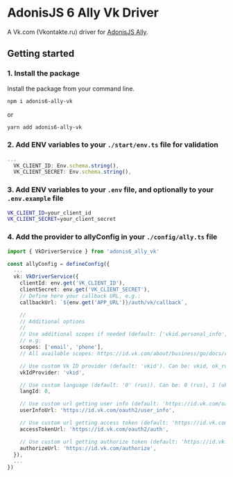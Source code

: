 # AdonisJS 6 Ally Vk Driver

A Vk.com (Vkontakte.ru) driver for [AdonisJS Ally](https://docs.adonisjs.com/guides/social-auth).

## Getting started

### 1. Install the package

Install the package from your command line.

```bash
npm i adonis6-ally-vk
```
or
```bash
yarn add adonis6-ally-vk
```

### 2. Add ENV variables to your `./start/env.ts` file for validation

```typescript
...
  VK_CLIENT_ID: Env.schema.string(),
  VK_CLIENT_SECRET: Env.schema.string(),
```

### 3. Add ENV variables to your `.env` file, and optionally to your `.env.example` file

```bash
VK_CLIENT_ID=your_client_id
VK_CLIENT_SECRET=your_client_secret
```

### 4. Add the provider to allyConfig in your `./config/ally.ts` file

```typescript
import { VkDriverService } from 'adonis6_ally_vk'

const allyConfig = defineConfig({
  ...
  vk: VkDriverService({
    clientId: env.get('VK_CLIENT_ID'),
    clientSecret: env.get('VK_CLIENT_SECRET'),
    // Define here your callback URL, e.g.:
    callbackUrl: `${env.get('APP_URL')}/auth/vk/callback`,

    //
    // Additional options
    //
    // Use additional scopes if needed (default: ['vkid.personal_info', 'email'])
    // e.g:
    scopes: ['email', 'phone'],
    // All available scopes: https://id.vk.com/about/business/go/docs/ru/vkid/latest/vk-id/connection/work-with-user-info/scopes

    // Use custom Vk ID provider (default: 'vkid'). Can be: vkid, ok_ru, mail_ru
    vkIdProvider: 'vkid',

    // Use custom language (default: '0' (rus)). Can be: 0 (rus), 1 (ukr), 3 (eng), 4 (spa), 6 (german), 15 (pol), 16 (fra), 82 (turkey)
    langId: 0,

    // Use custom url getting user info (default: 'https://id.vk.com/oauth2/user_info'):
    userInfoUrl: 'https://id.vk.com/oauth2/user_info',

    // Use custom url getting access token (default: 'https://id.vk.com/oauth2/auth') e.g.:
    accessTokenUrl: 'https://id.vk.com/oauth2/auth',

    // Use custom url getting authorize token (default: 'https://id.vk.com/authorize') e.g.:
    authorizeUrl: 'https://id.vk.com/authorize',
  }),
  ...
})
```


